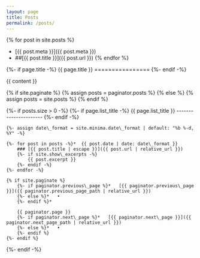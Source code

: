 ```yaml
---
layout: page
title: Posts
permalink: /posts/
---
```


{% for post in site.posts %}
- [{{ post.meta }}]({{ post.meta }})
- ##[{{ post.title }}]({{ post.url }})
{% endfor %}

{%- if page.title -%}
    {{ page.title }}
    ================
{%- endif -%} 

{{ content }}

{% if site.paginate %} 
    {% assign posts = paginator.posts %} 
{% else %} 
    {% assign posts = site.posts %} 
{% endif %}

{%- if posts.size > 0 -%}
    {%- if page.list\_title -%}
    {{ page.list\_title }}
    ----------------------
    {%- endif -%}

    {%- assign date\_format = site.minima.date\_format | default: "%b %-d, %Y" -%}

    {%- for post in posts -%}*  {{ post.date | date: date\_format }}
        ### [{{ post.title | escape }}]({{ post.url | relative_url }})
        {%- if site.show\_excerpts -%}
            {{ post.excerpt }} 
        {%- endif -%}
    {%- endfor -%}

    {% if site.paginate %}
        {%- if paginator.previous\_page %}*   [{{ paginator.previous\_page }}]({{ paginator.previous_page_path | relative_url }})
        {%- else %}*   •
        {%- endif %}*   

        {{ paginator.page }}
        {%- if paginator.next\_page %}*   [{{ paginator.next\_page }}]({{ paginator.next_page_path | relative_url }})
        {%- else %}*   •
        {%- endif %}
    {%- endif %}
{%- endif -%}

<!-- <p class="rss-subscribe">subscribe <a href="/feed.xml">via RSS</a></p></div> -->
